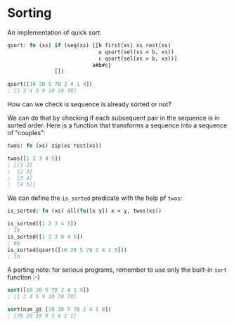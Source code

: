 # Sorting

An implementation of quick sort:

```sml
qsort: fn (xs) if (seq(xs) {[b first(xs) xs rest(xs)
                             a qsort(sel(xs < b, xs))
                             c qsort(sel(xs > b, xs))]
                           a#b#c}
	           [])
```
```lisp
qsort([10 20 5 78 2 4 1 9])
; [1 2 4 5 9 10 20 78]
```

How can we check is sequence is already sorted or not?

We can do that by checking if each subsequent pair in the sequence is in sorted order.
Here is a function that transforms a sequence into a sequence of "couples":

```sml
twos: fn (xs) zip(xs rest(xs))
```
```lisp
twos([1 2 3 4 5])
; [[1 2]
;  [2 3]
;  [3 4]
;  [4 5]]
```

We can define the `is_sorted` predicate with the help pf `twos`:

```sml
is_sorted: fn (xs) all(fn([x y]) x < y, twos(xs))
```
```lisp
is_sorted([1 2 3 4 5])
; 1b
is_sorted([1 2 3 0 4 5])
; 0b
is_sorted(qsort([10 20 5 78 2 4 1 9]))
; 1b
```

A parting note: for serious programs, remember to use only the built-in `sort` function :-)

```lisp
sort([10 20 5 78 2 4 1 9])
; [1 2 4 5 9 10 20 78]

sort(num_gt [10 20 5 78 2 4 1 9])
; [78 20 10 9 5 4 2 1]
```

